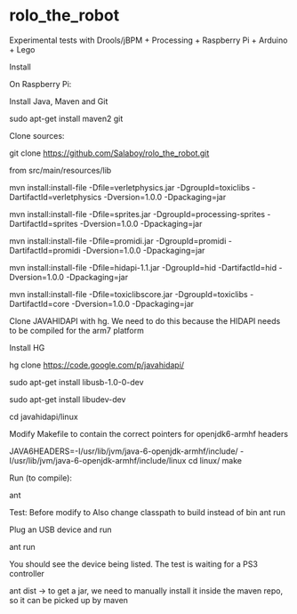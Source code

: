 rolo_the_robot
==============

Experimental tests with Drools/jBPM + Processing + Raspberry Pi + Arduino + Lego

Install

On Raspberry Pi:

Install Java, Maven and Git

sudo apt-get install maven2 git

Clone sources:

git clone https://github.com/Salaboy/rolo_the_robot.git

from src/main/resources/lib

mvn install:install-file  -Dfile=verletphysics.jar -DgroupId=toxiclibs -DartifactId=verletphysics -Dversion=1.0.0 -Dpackaging=jar

mvn install:install-file  -Dfile=sprites.jar -DgroupId=processing-sprites -DartifactId=sprites -Dversion=1.0.0 -Dpackaging=jar

mvn install:install-file  -Dfile=promidi.jar -DgroupId=promidi -DartifactId=promidi -Dversion=1.0.0 -Dpackaging=jar

mvn install:install-file  -Dfile=hidapi-1.1.jar   -DgroupId=hid -DartifactId=hid -Dversion=1.0.0 -Dpackaging=jar

mvn install:install-file  -Dfile=toxiclibscore.jar -DgroupId=toxiclibs -DartifactId=core -Dversion=1.0.0 -Dpackaging=jar

Clone JAVAHIDAPI with hg. We need to do this because the HIDAPI needs to be compiled for the arm7 platform

Install HG

hg clone https://code.google.com/p/javahidapi/

sudo apt-get install libusb-1.0-0-dev

sudo apt-get install libudev-dev

cd javahidapi/linux

Modify Makefile to contain the correct pointers for openjdk6-armhf headers

JAVA6HEADERS=-I/usr/lib/jvm/java-6-openjdk-armhf/include/ -I/usr/lib/jvm/java-6-openjdk-armhf/include/linux
cd linux/
make

Run (to compile):

ant 

Test: 
Before modify   <jvmarg value="-Djava.library.path=${basedir}/linux"/> to   <jvmarg value="-Djava.library.path=${basedir}/mac"/>
Also change classpath to build instead of bin
ant run

Plug an USB device and run

ant run

You should see the device being listed. The test is waiting for a PS3 controller

ant dist -> to get a jar, we need to manually install it inside the maven repo, so it can be picked up by maven
